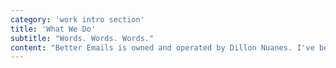 ```yaml
---
category: 'work intro section'
title: 'What We Do'
subtitle: "Words. Words. Words."
content: "Better Emails is owned and operated by Dillon Nuanes. I've been working in email marketing my entire career with a focus on using email to realize customer goals."
---
```

